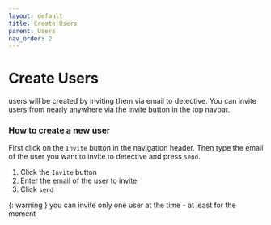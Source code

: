 ```yaml
---
layout: default
title: Create Users
parent: Users
nav_order: 2
---
```


# Create Users
users will be created by inviting them via email to detective. You can invite users from nearly anywhere via the invite button in the top navbar.

### How to create a new user
First click on the `Invite` button in the navigation header. Then type the email of the user you want to invite to detective and press `send`.


1. Click the `Invite` button
2. Enter the email of the user to invite
3. Click `send`

{: warning }
you can invite only one user at the time - at least for the moment


